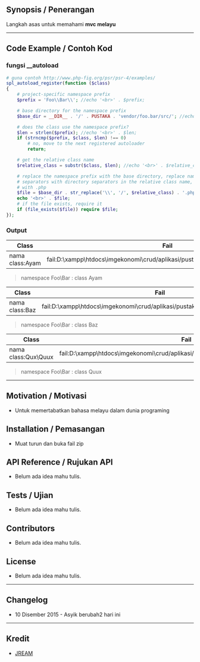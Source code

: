## Synopsis / Penerangan
Langkah asas untuk memahami **mvc melayu**

----
## Code Example / Contoh Kod

### fungsi __autoload
```php
# guna contoh http://www.php-fig.org/psr/psr-4/examples/
spl_autoload_register(function ($class) 
{
    # project-specific namespace prefix
    $prefix = 'Foo\\Bar\\'; //echo '<br>' . $prefix;

    # base directory for the namespace prefix
    $base_dir = __DIR__ . '/' . PUSTAKA . 'vendor/foo.bar/src/'; //echo '<br>' . $base_dir;

    # does the class use the namespace prefix?
    $len = strlen($prefix); //echo '<br>' . $len;
    if (strncmp($prefix, $class, $len) !== 0) 
        # no, move to the next registered autoloader
        return;

    # get the relative class name
    $relative_class = substr($class, $len); //echo '<br>' . $relative_class;

    # replace the namespace prefix with the base directory, replace namespace
    # separators with directory separators in the relative class name, append
    # with .php
    $file = $base_dir . str_replace('\\', '/', $relative_class) . '.php';
	echo '<br>' . $file;
    # if the file exists, require it
    if (file_exists($file)) require $file;   
});
```

### Output
| Class           | Fail                                |
| --------------- | ----------------------------------- |
| nama class:Ayam | fail:D:\xampp\htdocs\imgekonomi\crud/aplikasi/pustaka/vendor/foo.bar/src/Ayam.php|

> namespace Foo\Bar  : class Ayam

| Class           | Fail                                |
| --------------- | ----------------------------------- |
| nama class:Baz | fail:D:\xampp\htdocs\imgekonomi\crud/aplikasi/pustaka/vendor/foo.bar/src/Baz.php |

> namespace Foo\Bar  : class Baz 

| Class           | Fail                                |
| --------------- | ----------------------------------- |
| nama class:Qux\Quux | fail:D:\xampp\htdocs\imgekonomi\crud/aplikasi/pustaka/vendor/foo.bar/src/Qux/Quux.php |

> namespace Foo\Bar : class Quux 

----
## Motivation / Motivasi
* Untuk memertabatkan bahasa melayu dalam dunia programing

## Installation / Pemasangan
* Muat turun dan buka fail zip

## API Reference / Rujukan API
* Belum ada idea mahu tulis.

## Tests / Ujian
* Belum ada idea mahu tulis.

## Contributors
* Belum ada idea mahu tulis.

## License
* Belum ada idea mahu tulis.

----
## Changelog
* 10 Disember 2015 - Asyik berubah2 hari ini

----
## Kredit
* [JREAM](https://github.com/JREAM)